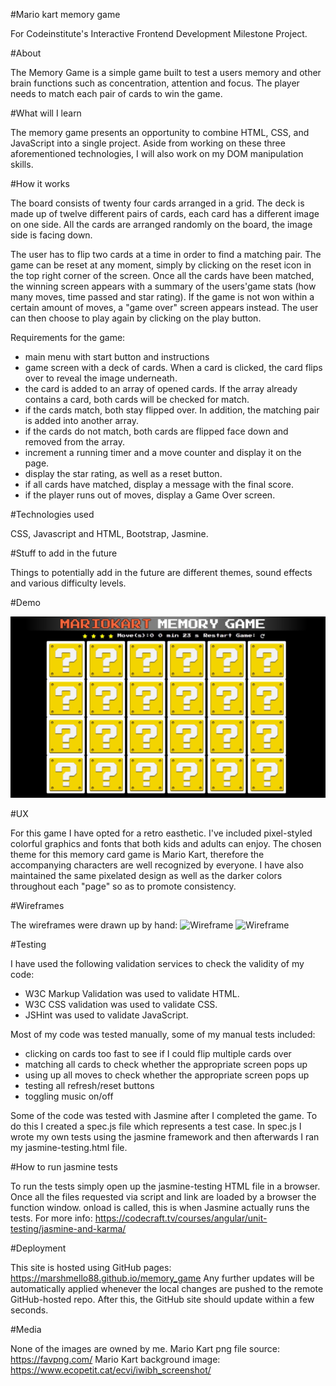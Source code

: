#Mario kart memory game

For Codeinstitute's Interactive Frontend Development Milestone Project.

#About

The Memory Game is a simple game built to test a users memory and other brain functions such as concentration, attention and focus.
The player needs to match each pair of cards to win the game. 

#What will I learn

The memory game presents an opportunity to combine HTML, CSS, and JavaScript into a single project. Aside from working on these 
three aforementioned technologies, I will also work on my DOM manipulation skills. 

#How it works

The board consists of twenty four cards arranged in a grid. The deck is made up of twelve different pairs of cards, each card has a 
different image on one side. All the cards are arranged randomly on the board, the image side is facing down.

The user has to flip two cards at a time in order to find a matching pair. The game can be reset at any moment, simply by clicking on the
reset icon in the top right corner of the screen. Once all the cards have been matched, the winning screen appears with a summary of the 
users'game stats (how many moves, time passed and star rating). If the game is not won within a certain amount of moves, a "game over"
screen appears instead. The user can then choose to play again by clicking on the play button.

Requirements for the game:

 *  main menu with start button and instructions
 *  game screen with a deck of cards. When a card is clicked, the card flips over to reveal the image underneath.
 *  the card is added to an array of opened cards. If the array already contains a card, both cards will be checked for match.
 *  if the cards match, both stay flipped over. In addition, the matching pair is added into another array.
 *  if the cards do not match, both cards are flipped face down and removed from the array.
 *  increment a running timer and a move counter and display it on the page.
 *  display the star rating, as well as a reset button.
 *  if all cards have matched, display a message with the final score.
 *  if the player runs out of moves, display a Game Over screen.

#Technologies used

CSS, Javascript and HTML, Bootstrap, Jasmine.

#Stuff to add in the future

Things to potentially add in the future are different themes, sound effects and various difficulty levels. 

#Demo

![Memory Game screenshot](assets/img/memorygame_demo.jpg?raw=true)

#UX

For this game I have opted for a retro easthetic. I've included pixel-styled colorful graphics and fonts that both kids and adults
can enjoy. The chosen theme for this memory card game is Mario Kart, therefore the accompanying characters are well recognized by everyone.
I have also maintained the same pixelated design as well as the darker colors throughout each "page" so as to promote consistency. 


#Wireframes

The wireframes were drawn up by hand:
![Wireframe](assets/img/wireframe1.jpg?raw=true)
![Wireframe](assets/imgwireframe2.jpg?raw=true)


#Testing

I have used the following validation services to check the validity of my code:

* W3C Markup Validation was used to validate HTML.
* W3C CSS validation was used to validate CSS.
* JSHint was used to validate JavaScript.

Most of my code was tested manually, some of my manual tests included:
* clicking on cards too fast to see if I could flip multiple cards over
* matching all cards to check whether the appropriate screen pops up
* using up all moves to check whether the appropriate screen pops up
* testing all refresh/reset buttons
* toggling music on/off

Some of the code was tested with Jasmine after I completed the game. To do this I created a spec.js file
which represents a test case. In spec.js I wrote my own tests using the jasmine framework and then afterwards I ran 
my jasmine-testing.html file. 

#How to run jasmine tests

To run the tests simply open up the jasmine-testing HTML file in a browser. Once all the files requested via script and link are loaded by
a browser the function window. onload is called, this is when Jasmine actually runs the tests. 
For more info: https://codecraft.tv/courses/angular/unit-testing/jasmine-and-karma/


#Deployment

This site is hosted using GitHub pages: https://marshmello88.github.io/memory_game Any further updates will be automatically 
applied whenever the local changes are pushed to the remote GitHub-hosted repo. After this, the GitHub site should update within 
a few seconds.

#Media

None of the images are owned by me.
Mario Kart png file source: https://favpng.com/
Mario Kart background image: https://www.ecopetit.cat/ecvi/iwibh_screenshot/

